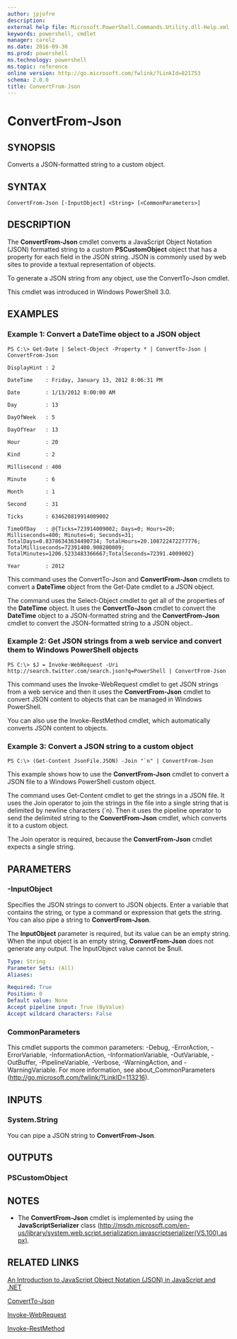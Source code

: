 ```yaml
---
author: jpjofre
description: 
external help file: Microsoft.PowerShell.Commands.Utility.dll-Help.xml
keywords: powershell, cmdlet
manager: carolz
ms.date: 2016-09-30
ms.prod: powershell
ms.technology: powershell
ms.topic: reference
online version: http://go.microsoft.com/fwlink/?LinkId=821753
schema: 2.0.0
title: ConvertFrom-Json
---
```


# ConvertFrom-Json

## SYNOPSIS
Converts a JSON-formatted string to a custom object.

## SYNTAX

```
ConvertFrom-Json [-InputObject] <String> [<CommonParameters>]
```

## DESCRIPTION
The **ConvertFrom-Json** cmdlet converts a JavaScript Object Notation (JSON) formatted string to a custom **PSCustomObject** object that has a property for each field in the JSON string.
JSON is commonly used by web sites to provide a textual representation of objects.

To generate a JSON string from any object, use the ConvertTo-Json cmdlet.

This cmdlet was introduced in Windows PowerShell 3.0.

## EXAMPLES

### Example 1: Convert a DateTime object to a JSON object
```
PS C:\> Get-Date | Select-Object -Property * | ConvertTo-Json | ConvertFrom-Json

DisplayHint : 2

DateTime    : Friday, January 13, 2012 8:06:31 PM

Date        : 1/13/2012 8:00:00 AM

Day         : 13

DayOfWeek   : 5

DayOfYear   : 13

Hour        : 20

Kind        : 2

Millisecond : 400

Minute      : 6

Month       : 1

Second      : 31

Ticks       : 634620819914009002

TimeOfDay   : @{Ticks=723914009002; Days=0; Hours=20; Milliseconds=400; Minutes=6; Seconds=31; TotalDays=0.83786343634490734; TotalHours=20.108722472277776; TotalMilliseconds=72391400.900200009; TotalMinutes=1206.5233483366667;TotalSeconds=72391.4009002}

Year        : 2012
```

This command uses the ConvertTo-Json and **ConvertFrom-Json** cmdlets to convert a **DateTime** object from the Get-Date cmdlet to a JSON object.

The command uses the Select-Object cmdlet to get all of the properties of the **DateTime** object.
It uses the **ConvertTo-Json** cmdlet to convert the **DateTime** object to a JSON-formatted string and the **ConvertFrom-Json** cmdlet to convert the JSON-formatted string to a JSON object..

### Example 2: Get JSON strings from a web service and convert them to Windows PowerShell objects
```
PS C:\> $J = Invoke-WebRequest -Uri http://search.twitter.com/search.json?q=PowerShell | ConvertFrom-Json
```

This command uses the Invoke-WebRequest cmdlet to get JSON strings from a web service and then it uses the **ConvertFrom-Json** cmdlet to convert JSON content to objects that can be managed in Windows PowerShell.

You can also use the Invoke-RestMethod cmdlet, which automatically converts JSON content to objects.

### Example 3: Convert a JSON string to a custom object
```
PS C:\> (Get-Content JsonFile.JSON) -Join "`n" | ConvertFrom-Json
```

This example shows how to use the **ConvertFrom-Json** cmdlet to convert a JSON file to a Windows PowerShell custom object.

The command uses Get-Content cmdlet to get the strings in a JSON file.
It uses the Join operator to join the strings in the file into a single string that is delimited by newline characters (\`n).
Then it uses the pipeline operator to send the delimited string to the **ConvertFrom-Json** cmdlet, which converts it to a custom object.

The Join operator is required, because the **ConvertFrom-Json** cmdlet expects a single string.

## PARAMETERS

### -InputObject
Specifies the JSON strings to convert to JSON objects.
Enter a variable that contains the string, or type a command or expression that gets the string.
You can also pipe a string to **ConvertFrom-Json**.

The **InputObject** parameter is required, but its value can be an empty string.
When the input object is an empty string, **ConvertFrom-Json** does not generate any output.
The InputObject value cannot be $null.

```yaml
Type: String
Parameter Sets: (All)
Aliases: 

Required: True
Position: 0
Default value: None
Accept pipeline input: True (ByValue)
Accept wildcard characters: False
```

### CommonParameters
This cmdlet supports the common parameters: -Debug, -ErrorAction, -ErrorVariable, -InformationAction, -InformationVariable, -OutVariable, -OutBuffer, -PipelineVariable, -Verbose, -WarningAction, and -WarningVariable. For more information, see about_CommonParameters (http://go.microsoft.com/fwlink/?LinkID=113216).

## INPUTS

### System.String
You can pipe a JSON string to **ConvertFrom-Json**.

## OUTPUTS

### PSCustomObject

## NOTES
* The **ConvertFrom-Json** cmdlet is implemented by using the **JavaScriptSerializer** class (http://msdn.microsoft.com/en-us/library/system.web.script.serialization.javascriptserializer(VS.100).aspx).

## RELATED LINKS

[An Introduction to JavaScript Object Notation (JSON) in JavaScript and .NET](http://msdn.microsoft.com/en-us/library/bb299886.aspx)

[ConvertTo-Json](ConvertTo-Json.md)

[Invoke-WebRequest](Invoke-WebRequest.md)

[Invoke-RestMethod](Invoke-RestMethod.md)

